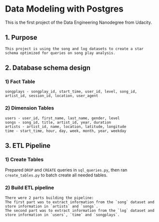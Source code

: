 # Data Modeling with Postgres
This is the first project of the Data Engineering Nanodegree from Udacity. 

## 1. Purpose
    This project is using the song and log datasets to create a star schema optimized for queries on song play analysis. 

## 2. Database schema design
### 1) Fact Table
    songplays - songplay_id, start_time, user_id, level, song_id, artist_id, session_id, location, user_agent
### 2) Dimension Tables
    users - user_id, first_name, last_name, gender, level
    songs - song_id, title, artist_id, year, duration
    artists - artist_id, name, location, latitude, longitude
    time - start_time, hour, day, week, month, year, weekday

## 3. ETL Pipeline
### 1) Create Tables
Prepared `DROP` and `CREATE` queries in `sql_queries.py`, then ran `create_tables.py` to batch create all needed tables. 
### 2) Build ETL pipeline
    There were 2 parts building the pipeline: 
    The first part was to extract information from the `song` dataset and store information in `artists` and `songs`. 
    The second part was to extract information from the `log` dataset and store information in `users`, `time` and `songplays`. 